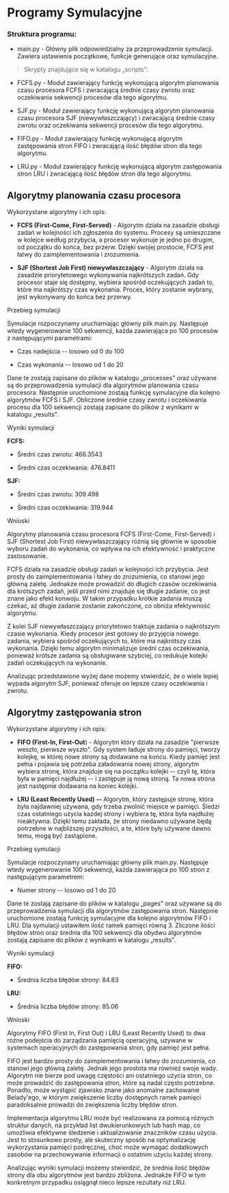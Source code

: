 # Programy Symulacyjne

### Struktura programu:

- main.py - Główny plik odpowiedzialny za przeprowadzenie symulacji.
  Zawiera ustawienia początkowe, funkcje generujące oraz symulacyjne.

> Skrypty znajdujące się w katalogu „scripts":

- FCFS.py - Moduł zawierający funkcję wykonującą algorytm planowania
  czasu procesora FCFS i zwracającą średnie czasy zwrotu oraz
  oczekiwania sekwencji procesów dla tego algorytmu.

- SJF.py - Moduł zawierający funkcję wykonującą algorytm planowania
  czasu procesora SJF (niewywłaszczający) i zwracającą średnie czasy
  zwrotu oraz oczekiwania sekwencji procesów dla tego algorytmu.

- FIFO.py - Moduł zawierający funkcję wykonującą algorytm zastępowania
  stron FIFO i zwracającą ilość błędów stron dla tego algorytmu.

- LRU.py - Moduł zawierający funkcję wykonującą algorytm zastępowania
  stron LRU i zwracającą ilość błędów stron dla tego algorytmu.

## **Algorytmy planowania czasu procesora**

Wykorzystane algorytmy i ich opis:

- **FCFS (First-Come, First-Served)** - Algorytm działa na zasadzie
  obsługi zadań w kolejności ich zgłoszenia do systemu. Procesy są
  umieszczane w kolejce według przybycia, a procesor wykonuje je jedno
  po drugim, od początku do końca, bez przerw. Dzięki swojej prostocie,
  FCFS jest łatwy do zaimplementowania i zrozumienia.

- **SJF (Shortest Job First) niewywłaszczający** - Algorytm działa na
  zasadzie priorytetowego wykonywania najkrótszych zadań. Gdy procesor
  staje się dostępny, wybiera spośród oczekujących zadań to, które ma
  najkrótszy czas wykonania. Proces, który zostanie wybrany, jest
  wykonywany do końca bez przerwy.

Przebieg symulacji

Symulacje rozpoczynamy uruchamiając główny plik main.py. Następuje wtedy
wygenerowanie 100 sekwencji, każda zawierająca po 100 procesów z
następującymi parametrami:

- Czas nadejścia -- losowo od 0 do 100

- Czas wykonania -- losowo od 1 do 20

Dane te zostają zapisane do plików w katalogu „processes" oraz używane
są do przeprowadzenia symulacji dla algorytmów planowania czasu
procesora. Następnie uruchomione zostają funkcję symulacyjne dla kolejno
algorytmów FCFS i SJF. Obliczone średnie czasy zwrotu i oczekiwania
procesu dla 100 sekwencji zostają zapisane do plików z wynikami w
katalogu „results".

Wyniki symulacji

**FCFS:**

- Średni czas zwrotu: 466.3543

- Średni czas oczekiwania: 476.8411

**SJF:**

- Średni czas zwrotu: 309.498

- Średni czas oczekiwania: 319.944

Wnioski

Algorytmy planowania czasu procesora FCFS (First-Come, First-Served) i
SJF (Shortest Job First) niewywłaszczający różnią się głównie w sposobie
wyboru zadań do wykonania, co wpływa na ich efektywność i praktyczne
zastosowanie.

FCFS działa na zasadzie obsługi zadań w kolejności ich przybycia. Jest
prosty do zaimplementowania i łatwy do zrozumienia, co stanowi jego
główną zaletę. Jednakże może prowadzić do długich czasów oczekiwania dla
krótszych zadań, jeśli przed nimi znajduje się długie zadanie, co jest
znane jako efekt konwoju. W takim przypadku krótkie zadania muszą
czekać, aż długie zadanie zostanie zakończone, co obniża efektywność
algorytmu.

Z kolei SJF niewywłaszczający priorytetowo traktuje zadania o
najkrótszym czasie wykonania. Kiedy procesor jest gotowy do przyjęcia
nowego zadania, wybiera spośród oczekujących to, które ma najkrótszy
czas wykonania. Dzięki temu algorytm minimalizuje średni czas
oczekiwania, ponieważ krótsze zadania są obsługiwane szybciej, co
redukuje kolejki zadań oczekujących na wykonanie.

Analizując przedstawione wyżej dane możemy stwierdzić, że o wiele lepiej
wypada algorytm SJF, ponieważ oferuje on lepsze czasy oczekiwania i
zwrotu.

## **Algorytmy zastępowania stron**

Wykorzystane algorytmy i ich opis:

- **FIFO (First-In, First-Out**) - Algorytm który działa na zasadzie
  \"pierwsze weszło, pierwsze wyszło\". Gdy system ładuje strony do
  pamięci, tworzy kolejkę, w której nowe strony są dodawane na końcu.
  Kiedy pamięć jest pełna i pojawia się potrzeba załadowania nowej
  strony, algorytm wybiera stronę, która znajduje się na początku
  kolejki -- czyli tę, która była w pamięci najdłużej -- i zastępuje ją
  nową stroną. Ta nowa strona jest następnie dodawana na koniec kolejki.

- **LRU (Least Recently Used) --** Algorytm, który zastępuje stronę,
  która była najdawniej używana, gdy trzeba zwolnić miejsce w pamięci.
  Śledzi czas ostatniego użycia każdej strony i wybiera tę, która była
  najdłużej nieaktywna. Dzięki temu zakłada, że strony niedawno używane
  będą potrzebne w najbliższej przyszłości, a te, które były używane
  dawno temu, mogą być zastąpione.

Przebieg symulacji

Symulacje rozpoczynamy uruchamiając główny plik main.py. Następuje wtedy
wygenerowanie 100 sekwencji, każda zawierająca po 100 stron z
następującym parametrem:

- Numer strony -- losowo od 1 do 20

Dane te zostają zapisane do plików w katalogu „pages" oraz używane są do
przeprowadzenia symulacji dla algorytmów zastępowania stron. Następnie
uruchomione zostają funkcję symulacyjne dla kolejno algorytmów FIFO i
LRU. Dla symulacji ustawiłem ilość ramek pamięci równą 3. Zliczone
ilości błędów stron oraz średnia dla 100 sekwencji dla obydwu algorytmów
zostają zapisane do plików z wynikami w katalogu „results".

Wyniki symulacji

**FIFO:**

- Średnia liczba błędów strony: 84.83

**LRU:**

- Średnia liczba błędów strony: 85.06

Wnioski

Algorytmy FIFO (First In, First Out) i LRU (Least Recently Used) to dwa
różne podejścia do zarządzania pamięcią operacyjną, używane w systemach
operacyjnych do zastępowania stron, gdy pamięć jest pełna.

FIFO jest bardzo prosty do zaimplementowania i łatwy do zrozumienia, co
stanowi jego główną zaletę. Jednak jego prostota ma również swoje wady.
Algorytm nie bierze pod uwagę częstości ani ostatniego użycia stron, co
może prowadzić do zastępowania stron, które są nadal często potrzebne.
Ponadto, może wystąpić zjawisko znane jako anomalne zachowanie
Belady\'ego, w którym zwiększenie liczby dostępnych ramek pamięci
paradoksalnie prowadzi do zwiększenia liczby błędów stron.

Implementacja algorytmu LRU może być realizowana za pomocą różnych
struktur danych, na przykład list dwukierunkowych lub hash map, co
umożliwia efektywne śledzenie i aktualizowanie znaczników czasu użycia.
Jest to stosunkowo prosty, ale skuteczny sposób na optymalizację
wykorzystania pamięci podręcznej, choć może wymagać dodatkowych zasobów
na przechowywanie informacji o ostatnim użyciu każdej strony.

Analizując wyniki symulacji możemy stwierdzić, że średnia ilość błędów
strony dla obu algorytmów jest bardzo zbliżona. Jednakże FIFO w tym
konkretnym przypadku osiągnął nieco lepsze rezultaty niż LRU.
